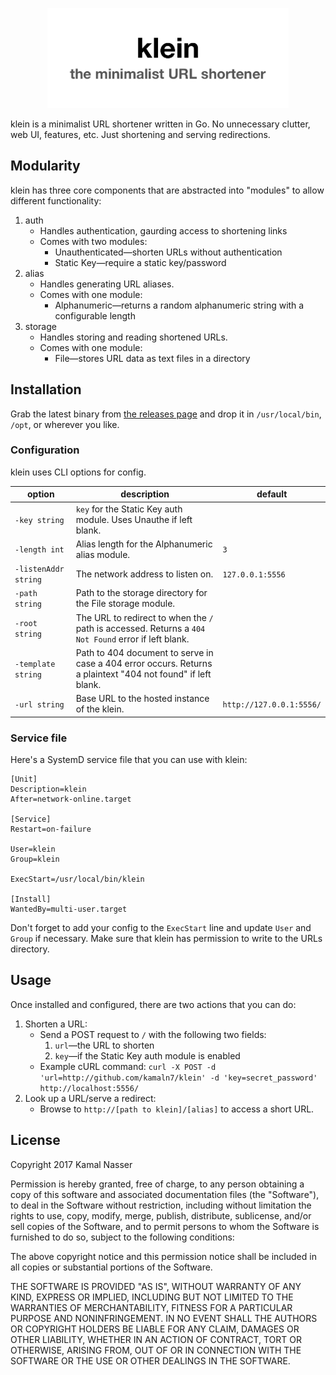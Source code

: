 <p align="center">
  <img src="/klein.png" alt="klein logo" width="386" />
</p>

klein is a minimalist URL shortener written in Go. No unnecessary clutter, web UI, features, etc. Just shortening and serving redirections.

## Modularity

klein has three core components that are abstracted into "modules" to allow different functionality:

1. auth
   * Handles authentication, gaurding access to shortening links
   * Comes with two modules:
     * Unauthenticated—shorten URLs without authentication
     * Static Key—require a static key/password
2. alias
   * Handles generating URL aliases.
   * Comes with one module:
     * Alphanumeric—returns a random alphanumeric string with a configurable length
3. storage
   * Handles storing and reading shortened URLs.
   * Comes with one module:
     * File—stores URL data as text files in a directory

## Installation

Grab the latest binary from [the releases page](https://github.com/kamaln7/klein/releases) and drop it in `/usr/local/bin`, `/opt`, or wherever you like.

### Configuration

klein uses CLI options for config.


| option               | description                              | default                  |
| -------------------- | ---------------------------------------- | ------------------------ |
| `-key string`        | `key` for the Static Key auth module. Uses Unauthe if left blank. |                          |
| `-length int`        | Alias length for the Alphanumeric alias module. | `3`                      |
| `-listenAddr string` | The network address to listen on.        | `127.0.0.1:5556`         |
| `-path string`       | Path to the storage directory for the File storage module. |                          |
| `-root string`       | The URL to redirect to when the `/` path is accessed. Returns a `404 Not Found` error if left blank. |                          |
| `-template string`   | Path to 404 document to serve in case a 404 error occurs. Returns a plaintext "404 not found" if left blank. |                          |
| `-url string`        | Base URL to the hosted instance of the klein. | `http://127.0.0.1:5556/` |


### Service file

Here's a SystemD service file that you can use with klein:

```
[Unit]
Description=klein
After=network-online.target

[Service]
Restart=on-failure

User=klein
Group=klein

ExecStart=/usr/local/bin/klein

[Install]
WantedBy=multi-user.target
```

Don't forget to add your config to the `ExecStart` line and update `User` and `Group` if necessary. Make sure that klein has permission to write to the URLs directory.

## Usage

Once installed and configured, there are two actions that you can do:

1. Shorten a URL:
   * Send a POST request to `/` with the following two fields:
     1. `url`—the URL to shorten
     2. `key`—if the Static Key auth module is enabled
   * Example cURL command: `curl -X POST -d 'url=http://github.com/kamaln7/klein' -d 'key=secret_password' http://localhost:5556/`
2. Look up a URL/serve a redirect:
   * Browse to `http://[path to klein]/[alias]` to access a short URL.

## License

Copyright 2017 Kamal Nasser

Permission is hereby granted, free of charge, to any person obtaining a copy of this software and associated documentation files (the "Software"), to deal in the Software without restriction, including without limitation the rights to use, copy, modify, merge, publish, distribute, sublicense, and/or sell copies of the Software, and to permit persons to whom the Software is furnished to do so, subject to the following conditions:

The above copyright notice and this permission notice shall be included in all copies or substantial portions of the Software.

THE SOFTWARE IS PROVIDED "AS IS", WITHOUT WARRANTY OF ANY KIND, EXPRESS OR IMPLIED, INCLUDING BUT NOT LIMITED TO THE WARRANTIES OF MERCHANTABILITY, FITNESS FOR A PARTICULAR PURPOSE AND NONINFRINGEMENT. IN NO EVENT SHALL THE AUTHORS OR COPYRIGHT HOLDERS BE LIABLE FOR ANY CLAIM, DAMAGES OR OTHER LIABILITY, WHETHER IN AN ACTION OF CONTRACT, TORT OR OTHERWISE, ARISING FROM, OUT OF OR IN CONNECTION WITH THE SOFTWARE OR THE USE OR OTHER DEALINGS IN THE SOFTWARE.